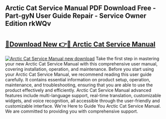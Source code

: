 ## Arctic Cat Service Manual PDF Download Free - Part-gyN User Guide Repair - Service Owner Edition rkWQv

# <h2><a href="http://bc33774.oget.top/?id=Arctic+Cat+Service+Manual">🔗Download New 👉🔴 Arctic Cat Service Manual</a></h2>

[![Arctic Cat Service Manual new download](https://i.imgur.com/5g1atiW.png)](http://bc33774.oget.top/?id=Arctic+Cat+Service+Manual)
Take the first step in mastering your new Arctic Cat Service Manual with this comprehensive user manual, covering installation, operation, and maintenance. Before you start using your Arctic Cat Service Manual, we recommend reading this user guide carefully. It contains essential information on product setup, operation, maintenance, and troubleshooting, ensuring that you are able to use the product effectively and efficiently. Arctic Cat Service Manual advanced features include multi-language support, real-time translation, customizable widgets, and voice recognition, all accessible through the user-friendly and customizable interface. We're Here to Guide You Arctic Cat Service Manual. We are committed to providing you with comprehensive support.
